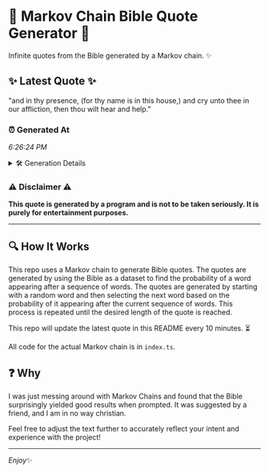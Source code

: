 # 📖 Markov Chain Bible Quote Generator 📖

Infinite quotes from the Bible generated by a Markov chain. ✨

## ✨ Latest Quote ✨
"and in thy presence, (for thy name is in this house,) and cry unto thee in our affliction, then thou wilt hear and help."

### ⏰ Generated At
*6:26:24 PM*

<details>
    <summary>🛠️ Generation Details</summary>
    <p>
        <strong>🌱 Seed:</strong> and<br>
        <strong>🔄 Iterations:</strong> 23<br>
        <strong>📜 Context History:</strong><br>[ and ]: in<br>[ and, in ]: thy<br>[ and, in, thy ]: presence,<br>[ and, in, thy, presence, ]: (for<br>[ and, in, thy, presence,, (for ]: thy<br>[ and, in, thy, presence,, (for, thy ]: name<br>[ in, thy, presence,, (for, thy, name ]: is<br>[ thy, presence,, (for, thy, name, is ]: in<br>[ presence,, (for, thy, name, is, in ]: this<br>[ (for, thy, name, is, in, this ]: house,)<br>[ thy, name, is, in, this, house,) ]: and<br>[ name, is, in, this, house,), and ]: cry<br>[ is, in, this, house,), and, cry ]: unto<br>[ in, this, house,), and, cry, unto ]: thee<br>[ this, house,), and, cry, unto, thee ]: in<br>[ house,), and, cry, unto, thee, in ]: our<br>[ and, cry, unto, thee, in, our ]: affliction,<br>[ cry, unto, thee, in, our, affliction, ]: then<br>[ unto, thee, in, our, affliction,, then ]: thou<br>[ thee, in, our, affliction,, then, thou ]: wilt<br>[ in, our, affliction,, then, thou, wilt ]: hear<br>[ our, affliction,, then, thou, wilt, hear ]: and<br>[ affliction,, then, thou, wilt, hear, and ]: help.<br>
    </p>
</details>

### ⚠️ Disclaimer ⚠️
**This quote is generated by a program and is not to be taken seriously. It is purely for entertainment purposes.**

---

## 🔍 How It Works

This repo uses a Markov chain to generate Bible quotes. The quotes are generated by using the Bible as a dataset to find the probability of a word appearing after a sequence of words. The quotes are generated by starting with a random word and then selecting the next word based on the probability of it appearing after the current sequence of words. This process is repeated until the desired length of the quote is reached.

This repo will update the latest quote in this README every 10 minutes. ⏳

All code for the actual Markov chain is in `index.ts`.

## ❓ Why

I was just messing around with Markov Chains and found that the Bible surprisingly yielded good results when prompted. 
It was suggested by a friend, and I am in no way christian.

Feel free to adjust the text further to accurately reflect your intent and experience with the project!

---

*Enjoy*✨
